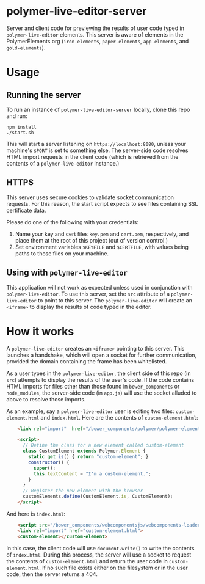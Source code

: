 # polymer-live-editor-server
Server and client code for previewing the results of
user code typed in `polymer-live-editor` elements. This 
server is aware of elements in the PolymerElements org
(`iron-elements`, `paper-elements`, `app-elements`, 
and `gold-elements`).

# Usage

## Running the server
To run an instance of `polymer-live-editor-server` locally, clone
this repo and run:

    npm install
    ./start.sh

This will start a server listening on `https://localhost:8080`, unless
your machine's `$PORT` is set to something else. The server-side
code resolves HTML import requests in the client code (which
is retrieved from the contents of a `polymer-live-editor`
instance.)

## HTTPS 
This server uses secure cookies to validate socket communication 
requests. For this reason, the start script expects to see 
files containing SSL certificate data. 

Please do one of the following with your credentials:
1. Name your key and cert files `key.pem` and `cert.pem`,
respectively, and place them at the root of this project (out
of version control.)
2. Set environment variables `$KEYFILE` and `$CERTFILE`, with
values being paths to those files on your machine.

## Using with `polymer-live-editor`
This application will not work as expected unless used in
conjunction with `polymer-live-editor`. To use this server,
set the `src` attribute of a `polymer-live-editor` to point
to this server. The `polymer-live-editor` will create
an `<iframe>` to display the results of code typed in the editor. 

# How it works
A `polymer-live-editor` creates an `<iframe>` pointing to
this server. This launches a handshake, which will open a
socket for further communication, provided the domain containing
the frame has been whitelisted. 

As a user types in the `polymer-live-editor`, the client side
of this repo (in `src`) attempts to display the results of 
the user's code. If the code contains HTML imports for files other
than those found in `bower_components` or `node_modules`, the 
server-side code (in `app.js`) will use the socket alluded to above
to resolve those imports. 

As an example, say a `polymer-live-editor` user is editing
two files: `custom-element.html` and `index.html`. Here are the contents
of `custom-element.html`:
```html
    <link rel="import"  href="/bower_components/polymer/polymer-element.html">

    <script>
      // Define the class for a new element called custom-element
      class CustomElement extends Polymer.Element {
        static get is() { return "custom-element"; }
        constructor() {
          super();
          this.textContent = "I'm a custom-element.";
        }
      }
      // Register the new element with the browser
      customElements.define(CustomElement.is, CustomElement);
    </script>
```

And here is `index.html`:
```html
    <script src="/bower_components/webcomponentsjs/webcomponents-loader.js"></script>
    <link rel="import" href="custom-element.html">
    <custom-element></custom-element>
```

In this case, the client code will use `document.write()` to write the 
contents of `index.html`. During this process, the server will use a socket
to request the contents of `custom-element.html` and return the
user code in `custom-element.html`. If no such file exists either on the filesystem
or in the user code, then the server returns a 404. 




